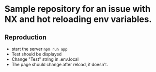 # Sample repository for an issue with NX and hot reloading env variables.

## Reproduction 

- start the server `npm run app`
- Test should be displayed
- Change "Test" string in .env.local
- The page should change after reload, it doesn't.

